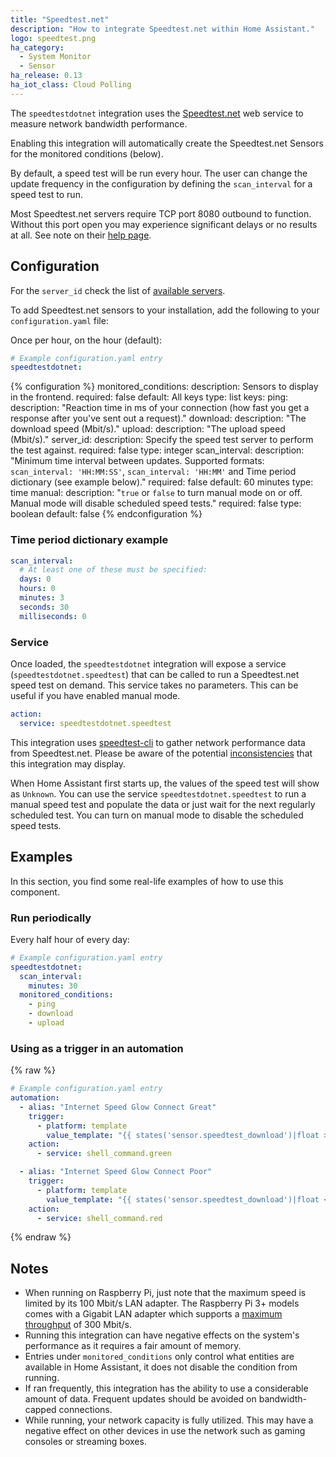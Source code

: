 ```yaml
---
title: "Speedtest.net"
description: "How to integrate Speedtest.net within Home Assistant."
logo: speedtest.png
ha_category:
  - System Monitor
  - Sensor
ha_release: 0.13
ha_iot_class: Cloud Polling
---
```


The `speedtestdotnet` integration uses the [Speedtest.net](https://speedtest.net/) web service to measure network bandwidth performance.

Enabling this integration will automatically create the Speedtest.net Sensors for the monitored conditions (below).

By default, a speed test will be run every hour. The user can change the update frequency in the configuration by defining the `scan_interval` for a speed test to run.

Most Speedtest.net servers require TCP port 8080 outbound to function. Without this port open you may experience significant delays or no results at all. See note on their [help page](https://www.speedtest.net/help).

## Configuration

For the `server_id` check the list of [available servers](https://www.speedtest.net/speedtest-servers.php).

To add Speedtest.net sensors to your installation, add the following to your `configuration.yaml` file:

Once per hour, on the hour (default):

```yaml
# Example configuration.yaml entry
speedtestdotnet:
```

{% configuration %}
monitored_conditions:
  description: Sensors to display in the frontend.
  required: false
  default: All keys
  type: list
  keys:
    ping:
      description: "Reaction time in ms of your connection (how fast you get a response after you've sent out a request)."
    download:
      description: "The download speed (Mbit/s)."
    upload:
      description: "The upload speed (Mbit/s)."
server_id:
  description: Specify the speed test server to perform the test against.
  required: false
  type: integer
scan_interval:
  description: "Minimum time interval between updates. Supported formats: `scan_interval: 'HH:MM:SS'`, `scan_interval: 'HH:MM'` and Time period dictionary (see example below)."
  required: false
  default: 60 minutes
  type: time
manual:
  description: "`true` or `false` to turn manual mode on or off. Manual mode will disable scheduled speed tests."
  required: false
  type: boolean
  default: false
{% endconfiguration %}

### Time period dictionary example

```yaml
scan_interval:
  # At least one of these must be specified:
  days: 0
  hours: 0
  minutes: 3
  seconds: 30
  milliseconds: 0
```

### Service

Once loaded, the `speedtestdotnet` integration will expose a service (`speedtestdotnet.speedtest`) that can be called to run a Speedtest.net speed test on demand. This service takes no parameters. This can be useful if you have enabled manual mode.

```yaml
action:
  service: speedtestdotnet.speedtest
```

This integration uses [speedtest-cli](https://github.com/sivel/speedtest-cli) to gather network performance data from Speedtest.net.
Please be aware of the potential [inconsistencies](https://github.com/sivel/speedtest-cli#inconsistency) that this integration may display.

When Home Assistant first starts up, the values of the speed test will show as `Unknown`. You can use the service `speedtestdotnet.speedtest` to run a manual speed test and populate the data or just wait for the next regularly scheduled test. You can turn on manual mode to disable the scheduled speed tests.

## Examples

In this section, you find some real-life examples of how to use this component.

### Run periodically

Every half hour of every day:

```yaml
# Example configuration.yaml entry
speedtestdotnet:
  scan_interval:
    minutes: 30
  monitored_conditions:
    - ping
    - download
    - upload
```

### Using as a trigger in an automation

{% raw %}
```yaml
# Example configuration.yaml entry
automation:
  - alias: "Internet Speed Glow Connect Great"
    trigger:
      - platform: template
        value_template: "{{ states('sensor.speedtest_download')|float >= 10 }}"
    action:
      - service: shell_command.green

  - alias: "Internet Speed Glow Connect Poor"
    trigger:
      - platform: template
        value_template: "{{ states('sensor.speedtest_download')|float < 10 }}"
    action:
      - service: shell_command.red
```
{% endraw %}

## Notes

- When running on Raspberry Pi, just note that the maximum speed is limited by its 100 Mbit/s LAN adapter. The Raspberry Pi 3+ models comes with a Gigabit LAN adapter which supports a [maximum throughput](https://www.raspberrypi.org/products/raspberry-pi-3-model-b-plus/) of 300 Mbit/s.
- Running this integration can have negative effects on the system's performance as it requires a fair amount of memory.
- Entries under `monitored_conditions` only control what entities are available in Home Assistant, it does not disable the condition from running.
- If ran frequently, this integration has the ability to use a considerable amount of data. Frequent updates should be avoided on bandwidth-capped connections.
- While running, your network capacity is fully utilized. This may have a negative effect on other devices in use the network such as gaming consoles or streaming boxes.
